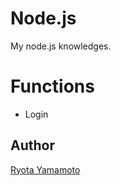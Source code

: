 # Node.js
My node.js knowledges.  

# Functions
- Login

## Author  
[Ryota Yamamoto](http://developer-ryota.com)  
